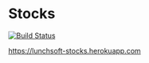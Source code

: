 # Stocks

[![Build Status](https://travis-ci.org/mleyb/stocks.svg?branch=master)](https://travis-ci.org/mleyb/stocks)

https://lunchsoft-stocks.herokuapp.com
